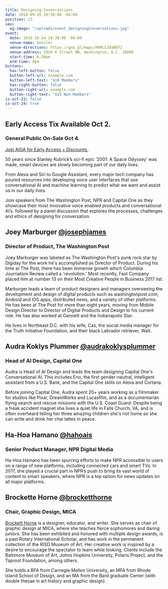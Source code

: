 ```yaml
---
title: Designing Conversations
date: 2018-09-26 20:50:00 -04:00
position: 13
seo:
  og-image: "/uploads/event_designingConversations.jpg"
event:
  date: 2018-10-24 18:30:00 -04:00
  venue-name: Gensler
  venue-directions: https://goo.gl/maps/HRMcSJdaRbF2
  venue-address: 2020 K Street NW, Washington, D.C. 20006
  start-time: 6:30pm
  end-time: 9pm
buttons:
  has-left-button: false
  button-left-url: example.com
  button-left-text: "$10 Members"
  has-right-button: false
  button-right-url: example.com
  button-right-text: "$15 Non-Members"
is-oct-23: false
is-oct-24: true
---
```


## Early Access Tix Available Oct 2. 
### General Public On-Sale Oct 4.
[Join AIGA for Early Access + Discounts.](http://dc.aiga.org/membership/membership-rates/)

50 years since Stanley Kubrick’s sci-fi epic ‘2001: A Space Odyssey’ was made, smart devices are slowly becoming part of our daily lives.

From Alexa and Siri to Google Assistant, every major tech company has poured resources into developing voice user interfaces that use conversational AI and machine learning to predict what we want and assist us in our daily lives. 

Join speakers from The Washington Post, NPR and Capital One as they showcase their most innovative voice enabled products and conversational AI’s. followed by a panel discussion that explores the processes, challenges and ethics of designing for conversation.


## Joey Marburger [@josephjames](https://www.instagram.com/josephjames/)
### Director of Product, The Washington Post
Joey Marburger was labeled as The Washington Post's punk rock star by Digiday for the work he's accomplished as Director of Product. During his time at The Post, there has been immense growth which Columbia Journalism Review called a 'revolution.' Most recently, Fast Company placed him at number 13 on their Most Creative People in Business 2017 list.

Marburger leads a team of product designers and managers overseeing the development and design of digital products such as washingtonpost.com, Android and iOS apps, distributed news, and a variety of other platforms. He has been at The Post for more than eight years, moving from Mobile Design Director to Director of Digital Products and Design to his current role. He has also worked at Gannett and the Indianapolis Star.

He lives in Northeast D.C. with his wife, Cas, the social media manager for the Truth Initiative Foundation, and their black Labrador retriever, Walt.

## Audra Koklys Plummer [@audrakoklysplummer](https://www.instagram.com/audrakoklysplummer/)
### Head of AI Design, Capital One
Audra is Head of AI Design and leads the team designing Capital One's Conversational AI. This includes Eno, the first gender-neutral, intelligent assistant from a U.S. Bank, and the Capital One skills on Alexa and Cortana. 

Before joining Capital One, Audra spent 20+ years working as a filmmaker for studios like Pixar, DreamWorks and Lucasfilm, and as a documentarian flying search and rescue missions with the U.S. Coast Guard. Despite being a freak accident magnet she lives a quiet life in Falls Church, VA, and is often overheard telling her three amazing children she's not home so she can write and drink her chai lattes in peace.

## Ha-Hoa Hamano [@hahoais](https://www.instagram.com/hahoais/)
### Senior Product Manager, NPR Digital Media
Ha-Hoa Hamano has been spurring efforts to make NPR accessible to users on a range of new platforms, including connected cars and smart TVs. In 2017, she played a crucial part in NPR’s push to bring its vast world of content to smart speakers, where NPR is a top option for news updates on all major platforms. 

## Brockette Horne [@brocketthorne](https://www.instagram.com/brocketthorne/)
### Chair, Graphic Design, MICA
[Brockett Horne](http://www.brocketthorne.com/) is a designer, educator, and writer. She serves as chair of graphic design at MICA, where she teaches fierce sophomores and daring juniors. She has been exhibited and honored with multiple design awards, is a past Rotary International Scholar, and has work in the permanent collection of the RISD Museum of Art. Her creative work is inspired by a desire to encourage the spectator to learn while looking. Clients include the Baltimore Museum of Art, Johns Hopkins University, Polaris Project, and the Taproot Foundation, among others.
 
She holds a BFA from Carnegie Mellon University, an MFA from Rhode Island School of Design, and an MA from the Bard graduate Center (with double thesae in art history and graphic design).




